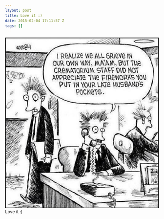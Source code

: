 ```yaml
---
layout: post
title: Love it :)
date: 2015-02-04 17:11:57 Z
tags: []
---
```

![](/media/2015/02/110078933339.jpg)
Love it :)
